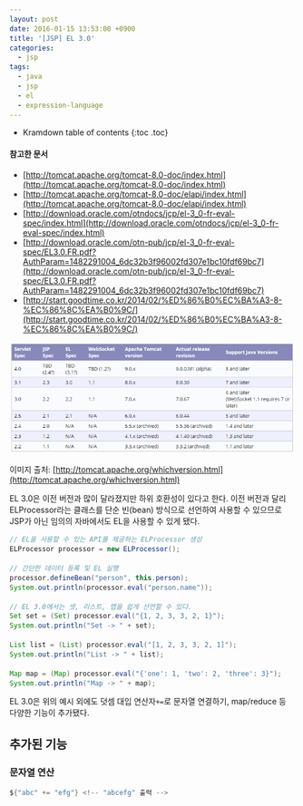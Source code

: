 ```yaml
---
layout: post
date: 2016-01-15 13:53:00 +0900
title: '[JSP] EL 3.0'
categories:
  - jsp
tags:
  - java
  - jsp
  - el
  - expression-language
---
```


* Kramdown table of contents
{:toc .toc}

#### 참고한 문서

- [http://tomcat.apache.org/tomcat-8.0-doc/index.html](http://tomcat.apache.org/tomcat-8.0-doc/index.html)
- [http://tomcat.apache.org/tomcat-8.0-doc/elapi/index.html](http://tomcat.apache.org/tomcat-8.0-doc/elapi/index.html)
- [http://download.oracle.com/otndocs/jcp/el-3_0-fr-eval-spec/index.html](http://download.oracle.com/otndocs/jcp/el-3_0-fr-eval-spec/index.html)
- [http://download.oracle.com/otn-pub/jcp/el-3_0-fr-eval-spec/EL3.0.FR.pdf?AuthParam=1482291004_6dc32b3f96002fd307e1bc10fdf69bc7](http://download.oracle.com/otn-pub/jcp/el-3_0-fr-eval-spec/EL3.0.FR.pdf?AuthParam=1482291004_6dc32b3f96002fd307e1bc10fdf69bc7)
- [http://start.goodtime.co.kr/2014/02/%ED%86%B0%EC%BA%A3-8-%EC%86%8C%EA%B0%9C/](http://start.goodtime.co.kr/2014/02/%ED%86%B0%EC%BA%A3-8-%EC%86%8C%EA%B0%9C/)

![](/images/tomcat-which-version.png)

이미지 출처: [http://tomcat.apache.org/whichversion.html](http://tomcat.apache.org/whichversion.html)

EL 3.0은 이전 버전과 많이 달라졌지만 하위 호환성이 있다고 한다. 이전 버전과 달리 ELProcessor라는 클래스를 단순 빈(bean) 방식으로 선언하여 사용할 수 있으므로 JSP가 아닌 임의의 자바에서도 EL을 사용할 수 있게 됐다.

```java
// EL을 사용할 수 있는 API를 제공하는 ELProcessor 생성
ELProcessor processor = new ELProcessor();

// 간단한 데이터 등록 및 EL 실행
processor.defineBean("person", this.person);
System.out.println(processor.eval("person.name"));

// EL 3.0에서는 셋, 리스트, 맵을 쉽게 선언할 수 있다.
Set set = (Set) processor.eval("{1, 2, 3, 3, 2, 1}");
System.out.println("Set -> " + set);

List list = (List) processor.eval("[1, 2, 3, 3, 2, 1]");
System.out.println("List -> " + list);

Map map = (Map) processor.eval("{'one': 1, 'two': 2, 'three': 3}");
System.out.println("Map -> " + map);
```

EL 3.0은 위의 예시 외에도 덧셈 대입 연산자`+=`로 문자열 연결하기, map/reduce 등 다양한 기능이 추가됐다.

## 추가된 기능

### 문자열 연산

```java
${"abc" += "efg"} <!-- "abcefg" 출력 -->
```
